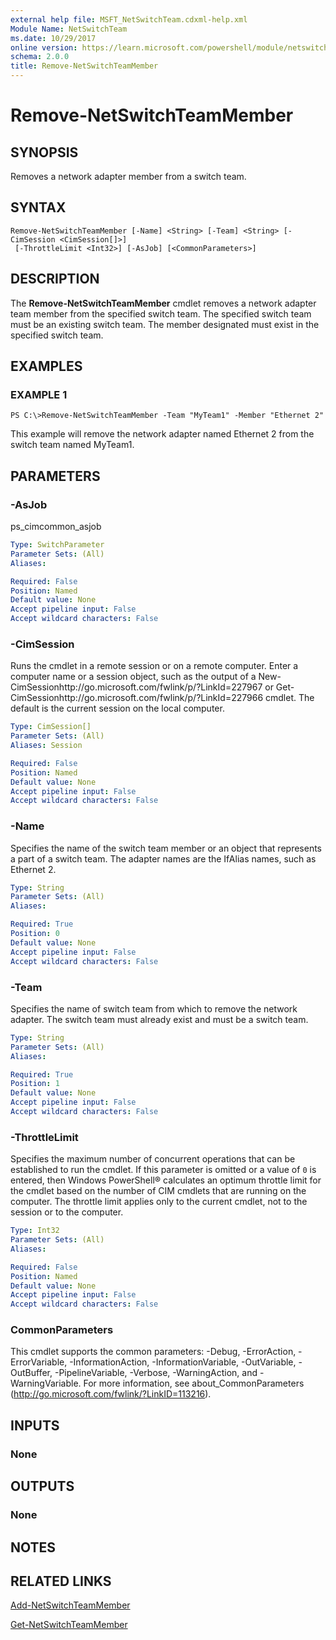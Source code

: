 ```yaml
---
external help file: MSFT_NetSwitchTeam.cdxml-help.xml
Module Name: NetSwitchTeam
ms.date: 10/29/2017
online version: https://learn.microsoft.com/powershell/module/netswitchteam/remove-netswitchteammember?view=windowsserver2012r2-ps&wt.mc_id=ps-gethelp
schema: 2.0.0
title: Remove-NetSwitchTeamMember
---
```


# Remove-NetSwitchTeamMember

## SYNOPSIS
Removes a network adapter member from a switch team.

## SYNTAX

```
Remove-NetSwitchTeamMember [-Name] <String> [-Team] <String> [-CimSession <CimSession[]>]
 [-ThrottleLimit <Int32>] [-AsJob] [<CommonParameters>]
```

## DESCRIPTION
The **Remove-NetSwitchTeamMember** cmdlet removes a network adapter team member from the specified switch team.
The specified switch team must be an existing switch team.
The member designated must exist in the specified switch team.

## EXAMPLES

### EXAMPLE 1
```
PS C:\>Remove-NetSwitchTeamMember -Team "MyTeam1" -Member "Ethernet 2"
```

This example will remove the network adapter named Ethernet 2 from the switch team named MyTeam1.

## PARAMETERS

### -AsJob
ps_cimcommon_asjob

```yaml
Type: SwitchParameter
Parameter Sets: (All)
Aliases: 

Required: False
Position: Named
Default value: None
Accept pipeline input: False
Accept wildcard characters: False
```

### -CimSession
Runs the cmdlet in a remote session or on a remote computer.
Enter a computer name or a session object, such as the output of a New-CimSessionhttp://go.microsoft.com/fwlink/p/?LinkId=227967 or Get-CimSessionhttp://go.microsoft.com/fwlink/p/?LinkId=227966 cmdlet.
The default is the current session on the local computer.

```yaml
Type: CimSession[]
Parameter Sets: (All)
Aliases: Session

Required: False
Position: Named
Default value: None
Accept pipeline input: False
Accept wildcard characters: False
```

### -Name
Specifies the name of the switch team member or an object that represents a part of a switch team.
The adapter names are the IfAlias names, such as Ethernet 2.

```yaml
Type: String
Parameter Sets: (All)
Aliases: 

Required: True
Position: 0
Default value: None
Accept pipeline input: False
Accept wildcard characters: False
```

### -Team
Specifies the name of switch team from which to remove the network adapter.
The switch team must already exist and must be a switch team.

```yaml
Type: String
Parameter Sets: (All)
Aliases: 

Required: True
Position: 1
Default value: None
Accept pipeline input: False
Accept wildcard characters: False
```

### -ThrottleLimit
Specifies the maximum number of concurrent operations that can be established to run the cmdlet.
If this parameter is omitted or a value of `0` is entered, then Windows PowerShell® calculates an optimum throttle limit for the cmdlet based on the number of CIM cmdlets that are running on the computer.
The throttle limit applies only to the current cmdlet, not to the session or to the computer.

```yaml
Type: Int32
Parameter Sets: (All)
Aliases: 

Required: False
Position: Named
Default value: None
Accept pipeline input: False
Accept wildcard characters: False
```

### CommonParameters
This cmdlet supports the common parameters: -Debug, -ErrorAction, -ErrorVariable, -InformationAction, -InformationVariable, -OutVariable, -OutBuffer, -PipelineVariable, -Verbose, -WarningAction, and -WarningVariable. For more information, see about_CommonParameters (http://go.microsoft.com/fwlink/?LinkID=113216).

## INPUTS

### None

## OUTPUTS

### None

## NOTES

## RELATED LINKS

[Add-NetSwitchTeamMember](./Add-NetSwitchTeamMember.md)

[Get-NetSwitchTeamMember](./Get-NetSwitchTeamMember.md)


